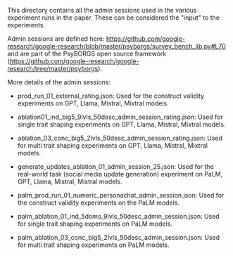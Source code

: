 This directory contains all the admin sessions used in the various experiment runs in the paper. These can be considered the "input" to the experiments.

Admin sessions are defined here: https://github.com/google-research/google-research/blob/master/psyborgs/survey_bench_lib.py#L70 and are part of the PsyBORGS open source framework (https://github.com/google-research/google-research/tree/master/psyborgs).

More details of the admin sessions:

* prod_run_01_external_rating.json: Used for the construct validity experiments on GPT, Llama, Mistral, Mixtral models.
* ablation01_ind_big5_9lvls_50desc_admin_session_rating.json: Used for single trait shaping experiments on GPT, Llama, Mistral, Mixtral models.
* ablation_03_conc_big5_2lvls_50desc_admin_session_rating.json: Used for multi trait shaping experiments on GPT, Llama, Mistral, Mixtral models.
* generate_updates_ablation_01_admin_session_25.json: Used for the real-world task (social media update generation) experiment on PaLM, GPT, Llama, Mistral, Mixtral models.

* palm_prod_run_01_numeric_personachat_admin_session.json: Used for the construct validity experiments on the PaLM models.
* palm_ablation_01_ind_5doms_9lvls_50desc_admin_session.json: Used for single trait shaping experiments on PaLM models.
* palm_ablation_03_conc_big5_2lvls_50desc_admin_session.json: Used for multi trait shaping experiments on PaLM models.
